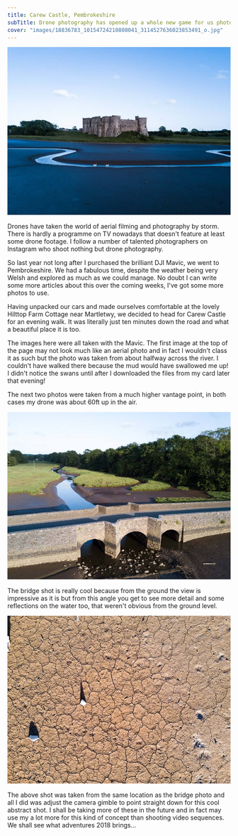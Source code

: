 ```yaml
---
title: Carew Castle, Pembrokeshire
subTitle: Drone photography has opened up a whole new game for us photographers, as I explored Pembrokeshire
cover: "images/18836783_10154724210808041_3114527636023853491_o.jpg"
---
```

![Carew Castle from the river](images/18836783_10154724210808041_3114527636023853491_o.jpg)

Drones have taken the world of aerial filming and photography by storm. There is hardly a programme on TV nowadays that doesn't feature at least some drone footage. I follow a number of talented photographers on Instagram who shoot nothing but drone photography.

So last year not long after I purchased the brilliant DJI Mavic, we went to Pembrokeshire. We had a fabulous time, despite the weather being very Welsh and explored as much as we could manage. No doubt I can write some more articles about this over the coming weeks, I've got some more photos to use.

Having unpacked our cars and made ourselves comfortable at the lovely Hilttop Farm Cottage near Martletwy, we decided to head for Carew Castle for an evening walk. It was literally just ten minutes down the road and what a beautiful place it is too.

The images here were all taken with the Mavic. The first image at the top of the page may not look much like an aerial photo and in fact I wouldn't class it as such but the photo was taken from about halfway across the river. I couldn't have walked there because the mud would have swallowed me up! I didn't notice the swans until after I downloaded the files from my card later that evening!

The next two photos were taken from a much higher vantage point, in both cases my drone was about 60ft up in the air.

![Drone shot of Carew Bridge](images/18815258_10154724210578041_7836402066235908608_o.jpg)

The bridge shot is really cool because from the ground the view is impressive as it is but from this angle you get to see more detail and some reflections on the water too, that weren't obvious from the ground level.

![Aerial abstract of dry riverbed](images/18814985_10154724210733041_9114507984032136158_o.jpg)

The above shot was taken from the same location as the bridge photo and all I did was adjust the camera gimble to point straight down for this cool abstract shot. I shall be taking more of these in the future and in fact may use my a lot more for this kind of concept than shooting video sequences. We shall see what adventures 2018 brings...
